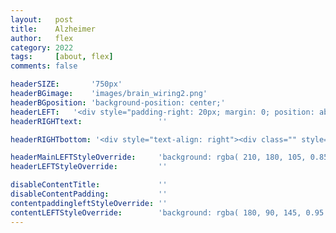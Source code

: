 ```yaml
---
layout:   post
title:    Alzheimer
author:   flex
category: 2022
tags:     [about, flex]
comments: false

headerSIZE:       '750px'
headerBGimage:    'images/brain_wiring2.png'
headerBGposition: 'background-position: center;'
headerLEFT:   '<div style="padding-right: 20px; margin: 0; position: absolute; top: 50%; -ms-transform: translateY(-50%); transform: translateY(-50%); color: black;">Valószínűleg anyám után majd én is pályázhatok egy ilyen projektre...</p></div>'
headerRIGHTtext:  				 ''

headerRIGHTbottom: '<div style="text-align: right"><div class="" style="display: inline-block; font-size: 50%; margin-bottom: 0px; background: black; color: white; padding: 7px;">Source: <a class="menu" href="https://www.gregadunn.com/about/">Greg Dunn</a></div></div>'

headerMainLEFTStyleOverride:     'background: rgba( 210, 180, 105, 0.85 ); position: relative;'
headerLEFTStyleOverride:         ''

disableContentTitle:             ''
disableContentPadding:           ''
contentpaddingleftStyleOverride: ''
contentLEFTStyleOverride:        'background: rgba( 180, 90, 145, 0.95 )'
---
```


